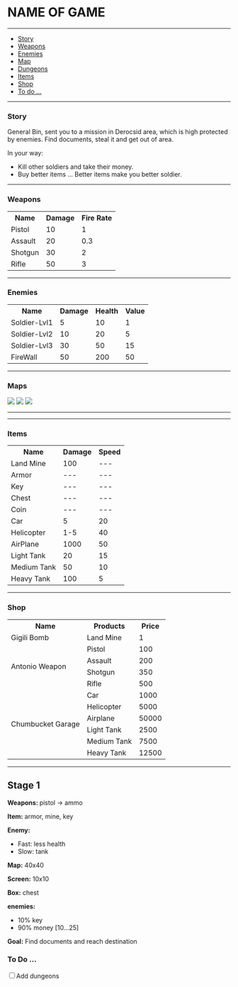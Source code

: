 <h1>NAME OF GAME</h1>
<hr>
<div>
<ul>
<li><a href="#story">Story</a></li>
<li><a href="#weapons">Weapons</a></li>
<li><a href="#enemies">Enemies</a></li>
<li><a href="#map">Map</a></li>
<li><a href="#dungeons">Dungeons</a></li>
<li><a href="#items">Items</a></li>
<li><a href="#shop">Shop</a></li>
<li><a href="#todo">To do ...</a></li>
</ul>
</div>

<hr>

<div id="story">
<!--
    <p></p>
    <p><b>2030</b>, Super power governments destroyed after <b>World War III</b>. You were a simple soldier in your country squad, but now there is no squad. So you are free to act as a free soldier and make your own squad.</p>
    <p>In your way: </p>
    <ul>
        <li>Kill other soldiers and take their money.</li>
        <li>Help people and as a reward take them to your shelter.</li>
        <li>Buy better items ... Better items make you better soldier.</li>
        ...
    </ul>
-->
    <h3>Story</h3>
    <p>General Bin, sent you to a mission in Derocsid area, which is high protected by enemies. Find documents, steal it and get out of area.</p>
    <p>In your way: </p>
    <ul>
        <li>Kill other soldiers and take their money.</li>
        <li>Buy better items ... Better items make you better soldier.</li>
    </ul>
</div>

<hr>

<div id="weapons">
<h3>Weapons</h3>
<table>
<tr>
    <th>Name</th>
    <th>Damage</th>
    <th>Fire Rate</th>
</tr>
<tr>
    <td>Pistol</td>
    <td>10</td>
    <td>1</td>
</tr>
<tr>
    <td>Assault</td>
    <td>20</td>
    <td>0.3</td>
</tr>
<tr>
    <td>Shotgun</td>
    <td>30</td>
    <td>2</td>
</tr>
<tr>
    <td>Rifle</td>
    <td>50</td>
    <td>3</td>
</tr>
</table>
</div>

<hr>

<div id="enemies">
<h3>Enemies</h3>
<table>
<tr>
    <th>Name</th>
    <th>Damage</th>
    <th>Health</th>
    <th>Value</th>
</tr>
<tr>
    <td>Soldier-Lvl1</td>
    <td>5</td>
    <td>10</td>
    <td>1</td>
</tr>
<tr>
    <td>Soldier-Lvl2</td>
    <td>10</td>
    <td>20</td>
    <td>5</td>
</tr>
<tr>
    <td>Soldier-Lvl3</td>
    <td>30</td>
    <td>50</td>
    <td>15</td>
</tr>
<tr>
    <td>FireWall</td>
    <td>50</td>
    <td>200</td>
    <td>50</td>
</tr>
</table>
</div>

<hr>

<div id="map">
<h3>Maps</h3>
<img src="map/1.png">
<img src="map/2.png">
<img src="map/3.png">
</div>

<hr>

<div id="dungeons">

</div>

<hr>

<div id="items">
<h3>Items</h3>
<table>
<tr>
    <th>Name</th>
    <th>Damage</th>
    <th>Speed</th>
</tr>
<tr>
    <td>Land Mine</td>
    <td>100</td>
    <td>---</td>
</tr>
<tr>
    <td>Armor</td>
    <td>---</td>
    <td>---</td>
</tr>
<tr>
    <td>Key</td>
    <td>---</td>
    <td>---</td>
</tr>
<tr>
    <td>Chest</td>
    <td>---</td>
    <td>---</td>
</tr>
<tr>
    <td>Coin</td>
    <td>---</td>
    <td>---</td>
</tr>
<tr>
    <td>Car</td>
    <td>5</td>
    <td>20</td>
</tr>
<tr>
    <td>Helicopter</td>
    <td>1-5</td>
    <td>40</td>
</tr>
<tr>
    <td>AirPlane</td>
    <td>1000</td>
    <td>50</td>

</tr>
<tr>
    <td>Light Tank</td>
    <td>20</td>
    <td>15</td>
</tr>
<tr>
    <td>Medium Tank</td>
    <td>50</td>
    <td>10</td>
</tr>
<tr>
    <td>Heavy Tank</td>
    <td>100</td>
    <td>5</td>
</tr>
</table>
</div>

<hr>

<div id="shop">
<h3>Shop</h3>
<table>
<tr>
    <th>Name</th>
    <th>Products</th>
    <th>Price</th>
</tr>
<tr>
    <td>Gigili Bomb</td>
    <td>Land Mine</td>
    <td>1</td>
</tr>
<tr>
    <td rowspan = "4">Antonio Weapon</td>
    <td>Pistol</td>
    <td>100</td>
</tr>
<tr>
    <td>Assault</td>
    <td>200</td>
</tr>
<tr>
    <td>Shotgun</td>
    <td>350</td>
</tr>
<tr>
    <td>Rifle</td>
    <td>500</td>
</tr>
<tr>
    <td rowspan="6">Chumbucket Garage</td>
    <td>Car</td>
    <td>1000</td>
</tr>
<tr>
    <td>Helicopter</td>
    <td>5000</td>
</tr>
<tr>
    <td>Airplane</td>
    <td>50000</td>
</tr>
<tr>
    <td>Light Tank</td>
    <td>2500</td>
</tr>
<tr>
    <td>Medium Tank</td>
    <td>7500</td>
</tr>
<tr>
    <td>Heavy Tank</td>
    <td>12500</td>
</tr>
</table>
</div>

<hr>

## Stage 1
<p><b>Weapons: </b> pistol -> ammo </p>
<p><b>Item:</b> armor, mine, key </p>
<p><b>Enemy:</b><ul><li>Fast: less health</li><li>Slow: tank</li></ul></p>
<p><b>Map:</b> 40x40</p>
<p><b>Screen:</b> 10x10</p>
<p><b>Box:</b> chest<p>
<p><b>enemies:</b><ul><li>10% key</li><li>90% money [10...25]</li></ul></p>
<p><b>Goal:</b> Find documents and reach destination</p>
</div>

<div id="todo">
<h3>To Do ...</h3>
<input type="checkbox"><label>Add dungeons</label>

</div> 
